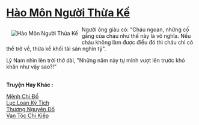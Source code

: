 <a href="https://truyenwiki.net/hao-mon-nguoi-thua-ke.35519/" title="Hào Môn Người Thừa Kế"><h1>Hào Môn Người Thừa Kế</h1></a><div style="display:table"><img align="right" style="float: left; padding: 10px;" src="https://truyenwiki.net/a/img/str/src/35519.jpg" alt="Hào Môn Người Thừa Kế">Người ông giàu có: "Cháu ngoan, những cố gắng của cháu như thế này là vô nghĩa. Nếu cháu không làm được điều đó thì cháu chỉ có thể trở về, thừa kế khối tài sản nghìn tỷ".<p></p> Lý Nam nhìn lên trời thở dài, "Những năm này tự mình vượt lên trước khó khăn như vậy sao?!"</div><p><br><b>Truyện Hay Khác :</b></p><a href="https://truyenwiki.net/menh-chi-do.35652/" alt="Mệnh Chi Đồ">Mệnh Chi Đồ</a><br/><a href="https://sangtacviet.wordpress.com/2020/10/22/luc-loan-ky-tich/" alt="Lục Loan Kỳ Tích">Lục Loan Kỳ Tích</a><br/><a href="https://github.com/nownovels/wikidich/tree/master/truyenhay/36209" alt="Thương Nguyên Đồ">Thương Nguyên Đồ</a><br/><a href="https://sangtacviet.wordpress.com/2020/10/22/van-toc-chi-kiep/" alt="Vạn Tộc Chi Kiếp">Vạn Tộc Chi Kiếp</a><br/>